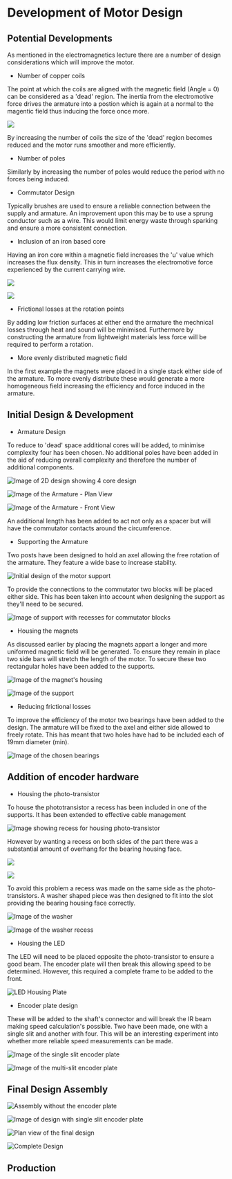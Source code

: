 # Development of Motor Design

## Potential Developments

As mentioned in the electromagnetics lecture there are a number of design considerations which will improve the motor. 

- Number of copper coils

The point at which the coils are aligned with the magnetic field (Angle = 0) can be considered as a 'dead' region. The inertia from the electromotive force drives the armature into a postion which is again at a normal to the magentic field thus inducing the force once more. 

![](https://github.com/OThom17/Lab-Journal-Motor/blob/master/Development-Images/Arm.png)

By increasing the number of coils the size of the 'dead' region becomes reduced and the motor runs smoother and more efficiently. 

- Number of poles

Similarly by increasing the number of poles would reduce the period with no forces being induced.

- Commutator Design

Typically brushes are used to ensure a reliable connection between the supply and armature. An improvement upon this may be to use a sprung conductor such as a wire. This would limit energy waste through sparking and ensure a more consistent connection.


- Inclusion of an iron based core

Having an iron core within a magnetic field increases the 'u' value which increases the flux density. This in turn increases the electromotive force experienced by the current carrying wire.

![](https://github.com/OThom17/Lab-Journal-Motor/blob/master/Development-Images/F%3DBIL.png)

![](https://github.com/OThom17/Lab-Journal-Motor/blob/master/Development-Images/Mew.png)



- Frictional losses at the rotation points

By adding low friction surfaces at either end the armature the mechnical losses through heat and sound will be minimised. Furthermore by constructing the armature from lightweight materials less force will be required to perform a rotation.

- More evenly distributed magnetic field

In the first example the magnets were placed in a single stack either side of the armature. To more evenly distribute these would generate a more homogeneous field increasing the efficiency and force induced in the armature. 



## Initial Design & Development

- Armature Design

To reduce to 'dead' space additional cores will be added, to minimise complexity four has been chosen. No additional poles have been added in the aid of reducing overall complexity and therefore the number of additional components.

![Image of 2D design showing 4 core design](https://github.com/OThom17/Lab-Journal-Motor/blob/master/Development-Images/Motor-2D.JPG)

![Image of the Armature - Plan View](https://github.com/OThom17/Lab-Journal-Motor/blob/master/Development-Images/Armature-Plan.JPG)

![Image of the Armature - Front View](https://github.com/OThom17/Lab-Journal-Motor/blob/master/Development-Images/Armature-Front.JPG)

An additional length has been added to act not only as a spacer but will have the commutator contacts around the circumference.

- Supporting the Armature

Two posts have been designed to hold an axel allowing the free rotation of the armature. They feature a wide base to increase stabilty.

![Initial design of the motor support](https://github.com/OThom17/Lab-Journal-Motor/blob/master/Development-Images/Support-Front.JPG)

To provide the connections to the commutator two blocks will be placed either side. This has been taken into account when designing the support as they'll need to be secured.

![Image of support with recesses for commutator blocks](https://github.com/OThom17/Lab-Journal-Motor/blob/master/Development-Images/Support-wCommutator.JPG)

- Housing the magnets

As discussed earlier by placing the magnets appart a longer and more uniformed magnetic field will be generated. To ensure they remain in place two side bars will stretch the length of the motor. To secure these two rectangular holes have been added to the supports. 

![Image of the magnet's housing](https://github.com/OThom17/Lab-Journal-Motor/blob/master/Development-Images/magnetic-bracket.JPG)

![Image of the support](https://github.com/OThom17/Lab-Journal-Motor/blob/master/Development-Images/Support-Front-Mag.JPG)

- Reducing frictional losses

To improve the efficiency of the motor two bearings have been added to the design. The armature will be fixed to the axel and either side allowed to freely rotate. This has meant that two holes have had to be included each of 19mm diameter (min).

![Image of the chosen bearings](https://github.com/OThom17/Lab-Journal-Motor/blob/master/Development-Images/IMG_20171011_094336.jpg)

## Addition of encoder hardware

- Housing the photo-transistor

To house the phototransistor a recess has been included in one of the supports. It has been extended to effective cable management

![Image showing recess for housing photo-transistor](https://github.com/OThom17/Lab-Journal-Motor/blob/master/Development-Images/Support-Front-Encoder.JPG) 

However by wanting a recess on both sides of the part there was a substantial amount of overhang for the bearing housing face. 

![](https://github.com/OThom17/Lab-Journal-Motor/blob/master/Development-Images/Overhand.JPG) 

![](https://github.com/OThom17/Lab-Journal-Motor/blob/master/Development-Images/Overhang-Other.JPG)

To avoid this problem a recess was made on the same side as the photo-transistors. A washer shaped piece was then designed to fit into the slot providing the bearing housing face correctly.

![Image of the washer](https://github.com/OThom17/Lab-Journal-Motor/blob/master/Development-Images/Bearing-Washer.JPG)

![Image of the washer recess](https://github.com/OThom17/Lab-Journal-Motor/blob/master/Development-Images/Encoder.JPG)

- Housing the LED

The LED will need to be placed opposite the photo-transistor to ensure a good beam. The encoder plate will then break this allowing speed to be determined. However, this required a complete frame to be added to the front.

![LED Housing Plate](https://github.com/OThom17/Lab-Journal-Motor/blob/master/Development-Images/Assembly-Encoder-Holder.JPG)



- Encoder plate design

These will be added to the shaft's connector and will break the IR beam making speed calculation's possible. Two have been made, one with a single slit and another with four. This will be an interesting experiment into whether more reliable speed measurements can be made. 

![Image of the single slit encoder plate]()

![Image of the multi-slit encoder plate]()

## Final Design Assembly


![Assembly without the encoder plate](https://github.com/OThom17/Lab-Journal-Motor/blob/master/Development-Images/Assembly-w-encoder.JPG)

![Image of design with single slit encoder plate](https://github.com/OThom17/Lab-Journal-Motor/blob/master/Development-Images/Assembly-Endoderplate.JPG)

![Plan view of the final design](https://github.com/OThom17/Lab-Journal-Motor/blob/master/Development-Images/Assembly-Plan.JPG)

![Complete Design](https://github.com/OThom17/Lab-Journal-Motor/blob/master/Development-Images/Assembly-Encoder-Holder.JPG)


## Production 















